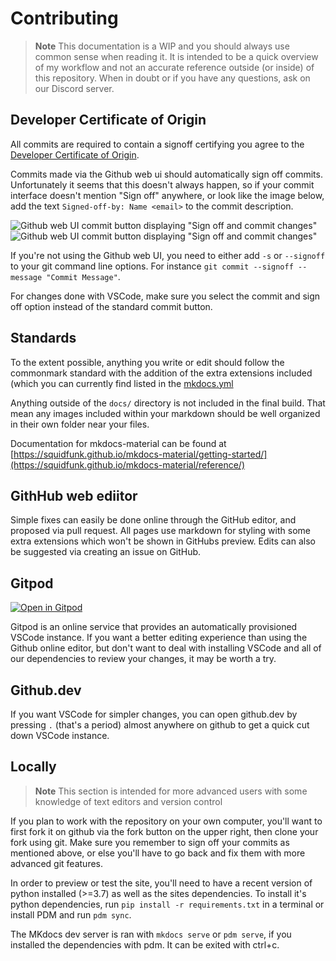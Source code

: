 # Contributing

> **Note**
> This documentation is a WIP and you should always use common sense when reading it. It is intended to be a quick overview of my workflow and not an accurate reference outside (or inside) of this repository. When in doubt or if you have any questions, ask on our Discord server.

## Developer Certificate of Origin

All commits are required to contain a signoff certifying you agree to the [Developer Certificate of Origin](https://developercertificate.org/).

Commits made via the Github web ui should automatically sign off commits. Unfortunately it seems that this doesn't always happen, so if your commit interface doesn't mention "Sign off" anywhere, or look like the image below, add the text `Signed-off-by: Name <email>` to the commit description.

![Github web UI commit button displaying "Sign off and commit changes"](https://user-images.githubusercontent.com/22665282/196296929-bd33aefe-5a3c-4efa-8bae-a7eafe90500e.png#gh-light-mode-only)
![Github web UI commit button displaying "Sign off and commit changes"](https://user-images.githubusercontent.com/22665282/196369582-115dfee5-337c-4061-82ee-be101364daa8.png#gh-dark-mode-only)


If you're not using the Github web UI, you need to either add `-s` or `--signoff` to your git command line options. For instance `git commit --signoff --message "Commit Message"`.

For changes done with VSCode, make sure you select the commit and sign off option instead of the standard commit button.

## Standards

To the extent possible, anything you write or edit should follow the commonmark standard with the addition of the extra extensions included (which you can currently find listed in the [mkdocs.yml](mkdocs.yml)

Anything outside of the `docs/` directory is not included in the final build. That mean any images included within your markdown should be well organized in their own folder near your files.

Documentation for mkdocs-material can be found at [https://squidfunk.github.io/mkdocs-material/getting-started/](https://squidfunk.github.io/mkdocs-material/reference/)


## GithHub web ediitor

Simple fixes can easily be done online through the GitHub editor, and proposed via pull request. All pages use markdown for styling with some extra extensions which won't be shown in GitHubs preview. Edits can also be suggested via creating an issue on GitHub.

## Gitpod

[![Open in Gitpod](https://gitpod.io/button/open-in-gitpod.svg)](https://gitpod.io/#https://github.com/unturned-info/unturned-3-knowledgebase)

Gitpod is an online service that provides an automatically provisioned VSCode instance. If you want a better editing experience than using the Github online editor, but don't want to deal with installing VSCode and all of our dependencies to review your changes, it may be worth a try.

## Github.dev

If you want VSCode for simpler changes, you can open github.dev by pressing `.` (that's a period) almost anywhere on github to get a quick cut down VSCode instance.

## Locally

> **Note**
> This section is intended for more advanced users with some knowledge of text editors and version control

If you plan to work with the repository on your own computer, you'll want to first fork it on github via the fork button on the upper right, then clone your fork using git. Make sure you remember to sign off your commits as mentioned above, or else you'll have to go back and fix them with more advanced git features.

In order to preview or test the site, you'll need to have a recent version of python installed (>=3.7) as well as the sites dependencies. To install it's python dependencies, run `pip install -r requirements.txt` in a terminal or install PDM and run `pdm sync`.

The MKdocs dev server is ran with `mkdocs serve` or `pdm serve`, if you installed the dependencies with pdm. It can be exited with ctrl+c.
